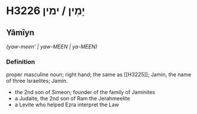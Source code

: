 # H3226 יָמִין / ימין

## Yâmîyn

_(yaw-meen' | yaw-MEEN | ya-MEEN)_

### Definition

proper masculine noun; right hand; the same as [[H3225]]; Jamin, the name of three Israelites; Jamin.

- the 2nd son of Simeon; founder of the family of Jaminites
- a Judaite, the 2nd son of Ram the Jerahmeelite
- a Levite who helped Ezra interpret the Law
